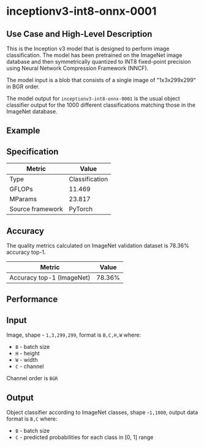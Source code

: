 # inceptionv3-int8-onnx-0001

## Use Case and High-Level Description

This is the Inception v3 model that is designed to perform image classification. The model has been pretrained on the 
ImageNet image database and then symmetrically quantized to INT8 fixed-point precision using Neural Network Compression 
Framework (NNCF).  

The model input is a blob that consists of a single image of "1x3x299x299" in BGR order.

The model output for `inceptionv3-int8-onnx-0001` is the usual object classifier output for the 1000 different 
classifications matching those in the ImageNet database.

## Example

## Specification

| Metric            | Value         |
|-------------------|---------------|
| Type              | Classification|
| GFLOPs            | 11.469 |
| MParams           | 23.817 |
| Source framework  | PyTorch    |

## Accuracy

The quality metrics calculated on ImageNet validation dataset is 78.36% accuracy top-1.

| Metric                    | Value         |
|---------------------------|---------------|
| Accuracy top-1 (ImageNet) |         78.36% |

## Performance

## Input

Image, shape - `1,3,299,299`, format is `B,C,H,W` where:

- `B` - batch size
- `H` - height
- `W` - width
- `C` - channel

Channel order is `BGR`

## Output

Object classifier according to ImageNet classes, shape -`1,1000`, output data format is `B,C` where:

- `B` - batch size
- `C` - predicted probabilities for each class in  [0, 1] range

